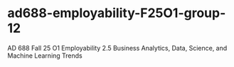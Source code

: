 # ad688-employability-F25O1-group-12
AD 688 Fall 25 O1 Employability 2.5 Business Analytics, Data, Science, and Machine Learning Trends

